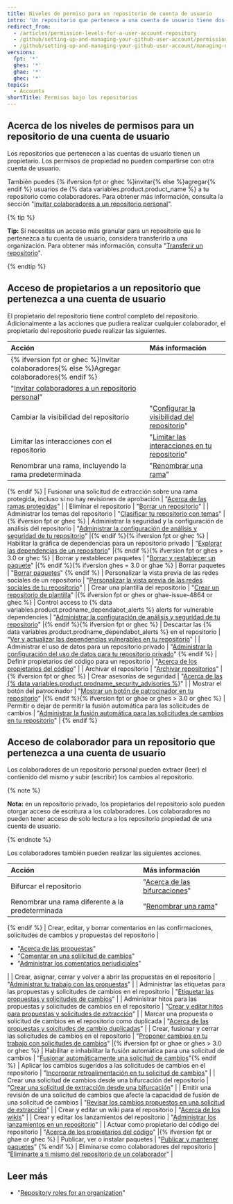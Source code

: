 ```yaml
---
title: Niveles de permiso para un repositorio de cuenta de usuario
intro: 'Un repositorio que pertenece a una cuenta de usuario tiene dos niveles de permiso: propietario del repositorio y colaboradores.'
redirect_from:
  - /articles/permission-levels-for-a-user-account-repository
  - /github/setting-up-and-managing-your-github-user-account/permission-levels-for-a-user-account-repository
  - /github/setting-up-and-managing-your-github-user-account/managing-user-account-settings/permission-levels-for-a-user-account-repository
versions:
  fpt: '*'
  ghes: '*'
  ghae: '*'
  ghec: '*'
topics:
  - Accounts
shortTitle: Permisos bajo los repositorios
---
```


## Acerca de los niveles de permisos para un repositorio de una cuenta de usuario

Los repositorios que pertenecen a las cuentas de usuario tienen un propietario. Los permisos de propiedad no pueden compartirse con otra cuenta de usuario.

También puedes {% ifversion fpt or ghec %}invitar{% else %}agregar{% endif %} usuarios de {% data variables.product.product_name %} a tu repositorio como colaboradores. Para obtener más información, consulta la sección "[Invitar colaboradores a un repositorio personal](/github/setting-up-and-managing-your-github-user-account/inviting-collaborators-to-a-personal-repository)".

{% tip %}

**Tip:** Si necesitas un acceso más granular para un repositorio que le pertenezca a tu cuenta de usuario, considera transferirlo a una organización. Para obtener más información, consulta "[Transferir un repositorio](/github/administering-a-repository/transferring-a-repository#transferring-a-repository-owned-by-your-user-account)".

{% endtip %}

## Acceso de propietarios a un repositorio que pertenezca a una cuenta de usuario

El propietario del repositorio tiene control completo del repositorio. Adicionalmente a las acciones que pudiera realizar cualquier colaborador, el propietario del repositorio puede realizar las siguientes.

| Acción                                                                                                                                                        | Más información                                                                                                                                                                                                                                                                                                        |
|:------------------------------------------------------------------------------------------------------------------------------------------------------------- |:---------------------------------------------------------------------------------------------------------------------------------------------------------------------------------------------------------------------------------------------------------------------------------------------------------------------- |
| {% ifversion fpt or ghec %}Invitar colaboradores{% else %}Agregar colaboradores{% endif %}                                                                    |                                                                                                                                                                                                                                                                                                                        |
| "[Invitar colaboradores a un repositorio personal](/github/setting-up-and-managing-your-github-user-account/inviting-collaborators-to-a-personal-repository)" |                                                                                                                                                                                                                                                                                                                        |
| Cambiar la visibilidad del repositorio                                                                                                                        | "[Configurar la visibilidad del repositorio](/github/administering-a-repository/setting-repository-visibility)" |{% ifversion fpt or ghec %}
| Limitar las interacciones con el repositorio                                                                                                                  | "[Limitar las interacciones en tu repositorio](/communities/moderating-comments-and-conversations/limiting-interactions-in-your-repository)" |{% endif %}{% ifversion fpt or ghes > 3.0 or ghae-next or ghec %}
| Renombrar una rama, incluyendo la rama predeterminada                                                                                                         | "[Renombrar una rama](/github/administering-a-repository/renaming-a-branch)" 
{% endif %}
| Fusionar una solicitud de extracción sobre una rama protegida, incluso si no hay revisiones de aprobación                                                     | "[Acerca de las ramas protegidas](/github/administering-a-repository/about-protected-branches)"                                                                                                                                                                                                                        |
| Eliminar el repositorio                                                                                                                                       | "[Borrar un repositorio](/github/administering-a-repository/deleting-a-repository)"                                                                                                                                                                                                                                    |
| Administrar los temas del repositorio                                                                                                                         | "[Clasificar tu repositorio con temas](/github/administering-a-repository/classifying-your-repository-with-topics)" |{% ifversion fpt or ghec %}
| Administrar la seguridad y la configuración de análisis del repositorio                                                                                       | "[Administrar la configuración de análisis y seguridad de tu repositorio](/github/administering-a-repository/managing-security-and-analysis-settings-for-your-repository)" |{% endif %}{% ifversion fpt or ghec %}
| Habilitar la gráfica de dependencias para un repositorio privado                                                                                              | "[Explorar las dependencias de un repositorio](/github/visualizing-repository-data-with-graphs/exploring-the-dependencies-of-a-repository#enabling-and-disabling-the-dependency-graph-for-a-private-repository)" |{% endif %}{% ifversion fpt or ghes > 3.0 or ghec %}
| Borrar y restablecer paquetes                                                                                                                                 | "[Borrar y restablecer un paquete](/packages/learn-github-packages/deleting-and-restoring-a-package)" |{% endif %}{% ifversion ghes = 3.0 or ghae %}
| Borrar paquetes                                                                                                                                               | "[Borrar paquetes](/packages/learn-github-packages/deleting-a-package)" 
{% endif %}
| Personalizar la vista previa de las redes sociales de un repositorio                                                                                          | "[Personalizar la vista previa de las redes sociales de tu repositorio](/github/administering-a-repository/customizing-your-repositorys-social-media-preview)"                                                                                                                                                         |
| Crear una plantilla del repositorio                                                                                                                           | "[Crear un repositorio de plantilla](/github/creating-cloning-and-archiving-repositories/creating-a-template-repository)" |{% ifversion fpt or ghes or ghae-issue-4864 or ghec %}
| Control access to {% data variables.product.prodname_dependabot_alerts %} alerts for vulnerable dependencies                                                | "[Administrar la configuración de análisis y seguridad de tu repositorio](/repositories/managing-your-repositorys-settings-and-features/enabling-features-for-your-repository/managing-security-and-analysis-settings-for-your-repository#granting-access-to-security-alerts)" |{% endif %}{% ifversion fpt or ghec %}
| Descartar las {% data variables.product.prodname_dependabot_alerts %} en el repositorio                                                                     | "[Ver y actualizar las dependencias vulnerables en tu repositorio](/github/managing-security-vulnerabilities/viewing-and-updating-vulnerable-dependencies-in-your-repository)"                                                                                                                                         |
| Administrar el uso de datos para un repositorio privado                                                                                                       | "[Administrar la configuración del uso de datos para tu repositorio privado](/github/understanding-how-github-uses-and-protects-your-data/managing-data-use-settings-for-your-private-repository)"
{% endif %}
| Definir propietarios del código para un repositorio                                                                                                           | "[Acerca de los propietarios del código](/github/creating-cloning-and-archiving-repositories/about-code-owners)"                                                                                                                                                                                                       |
| Archivar el repositorio                                                                                                                                       | "[Archivar repositorios](/repositories/archiving-a-github-repository/archiving-repositories)" |{% ifversion fpt or ghec %}
| Crear asesorías de seguridad                                                                                                                                  | "[Acerca de las {% data variables.product.prodname_security_advisories %}](/github/managing-security-vulnerabilities/about-github-security-advisories)"                                                                                                                                                              |
| Mostrar el botón del patrocinador                                                                                                                             | "[Mostrar un botón de patrocinador en tu repositorio](/github/administering-a-repository/displaying-a-sponsor-button-in-your-repository)" |{% endif %}{% ifversion fpt or ghae or ghes > 3.0 or ghec %}
| Permitir o dejar de permitir la fusión automática para las solicitudes de cambios                                                                             | "[Administrar la fusión automática para las solicitudes de cambios en tu repositorio](/github/administering-a-repository/managing-auto-merge-for-pull-requests-in-your-repository)" | {% endif %}

## Acceso de colaborador para un repositorio que pertenezca a una cuenta de usuario

Los colaboradores de un repositorio personal pueden extraer (leer) el contienido del mismo y subir (escribir) los cambios al repositorio.

{% note %}

**Nota:** en un repositorio privado, los propietarios del repositorio solo pueden otorgar acceso de escritura a los colaboradores. Los colaboradores no pueden tener acceso de solo lectura a los repositorio propiedad de una cuenta de usuario.

{% endnote %}

Los colaboradores también pueden realizar las siguientes acciones.

| Acción                                                                                                         | Más información                                                                                                                                                                                                         |
|:-------------------------------------------------------------------------------------------------------------- |:----------------------------------------------------------------------------------------------------------------------------------------------------------------------------------------------------------------------- |
| Bifurcar el repositorio                                                                                        | "[Acerca de las bifurcaciones](/github/collaborating-with-issues-and-pull-requests/about-forks)" |{% ifversion fpt or ghes > 3.1 or ghae-next or ghec %}
| Renombrar una rama diferente a la predeterminada                                                               | "[Renombrar una rama](/github/administering-a-repository/renaming-a-branch)" 
{% endif %}
| Crear, editar, y borrar comentarios en las confirmaciones, solicitudes de cambios y propuestas del repositorio | <ul><li>"[Acerca de las propuestas](/github/managing-your-work-on-github/about-issues)"</li><li>"[Comentar en una solilcitud de cambios](/github/collaborating-with-issues-and-pull-requests/commenting-on-a-pull-request)"</li><li>"[Administrar los comentarios perjudiciales](/communities/moderating-comments-and-conversations/managing-disruptive-comments)"</li></ul>                                                                                                                                                                                               |
| Crear, asignar, cerrar y volver a abrir las propuestas en el repositorio                                       | "[Administrar tu trabajo con las propuestas](/github/managing-your-work-on-github/managing-your-work-with-issues)"                                                                                                      |
| Administrar las etiquetas para las propuestas y solicitudes de cambios en el repositorio                       | "[Etiquetar las propuestas y solicitudes de cambios](/github/managing-your-work-on-github/labeling-issues-and-pull-requests)"                                                                                           |
| Administrar hitos para las propuestas y solicitudes de cambios en el repositorio                               | "[Crear y editar hitos para propuestas y solicitudes de extracción](/github/managing-your-work-on-github/creating-and-editing-milestones-for-issues-and-pull-requests)"                                                 |
| Marcar una propuesta o solicitud de cambios en el repositorio como duplicada                                   | "[Acerca de las propuestas y soicitudes de cambio duplicadas](/github/managing-your-work-on-github/about-duplicate-issues-and-pull-requests)"                                                                           |
| Crear, fusionar y cerrar las solicitudes de cambios en el repositorio                                          | "[Proponer cambios en tu trabajo con solicitudes de cambios](/github/collaborating-with-issues-and-pull-requests/proposing-changes-to-your-work-with-pull-requests)" |{% ifversion fpt or ghae or ghes > 3.0 or ghec %}
| Habilitar e inhabilitar la fusión automática para una solicitud de cambios                                     | "[Fusionar automáticamente una solicitud de cambios](/github/collaborating-with-issues-and-pull-requests/automatically-merging-a-pull-request)"{% endif %}
| Aplicar los cambios sugeridos a las solicitudes de cambios en el repositorio                                   | "[Incorporar retroalimentación en tu solicitud de cambios](/github/collaborating-with-issues-and-pull-requests/incorporating-feedback-in-your-pull-request)"                                                            |
| Crear una solicitud de cambios desde una bifurcación del repositorio                                           | "[Crear una solicitud de extracción desde una bifurcación](/github/collaborating-with-issues-and-pull-requests/creating-a-pull-request-from-a-fork)"                                                                    |
| Emitir una revisión de una solicitud de cambios que afecte la capacidad de fusión de una solicitud de cambios  | "[Revisar los cambios propuestos en una solicitud de extracción](/github/collaborating-with-issues-and-pull-requests/reviewing-proposed-changes-in-a-pull-request)"                                                     |
| Crear y editar un wiki para el repositorio                                                                     | "[Acerca de los wikis](/communities/documenting-your-project-with-wikis/about-wikis)"                                                                                                                                   |
| Crear y editar los lanzamientos del repositorio                                                                | "[Administrar los lanzamientos en un repositorio](/github/administering-a-repository/managing-releases-in-a-repository)"                                                                                                |
| Actuar como propietario del código del repositorio                                                             | "[Acerca de los propietarios del código](/articles/about-code-owners)" |{% ifversion fpt or ghae or ghec %}
| Publicar, ver o instalar paquetes                                                                              | "[Publicar y mantener paquetes](/github/managing-packages-with-github-packages/publishing-and-managing-packages)" 
{% endif %}
| Eliminarse como colaboradores del repositorio                                                                  | "[Eliminarte a ti mismo del repositorio de un colaborador](/github/setting-up-and-managing-your-github-user-account/removing-yourself-from-a-collaborators-repository)"                                                 |

## Leer más

- "[Repository roles for an organization](/organizations/managing-access-to-your-organizations-repositories/repository-roles-for-an-organization)"
